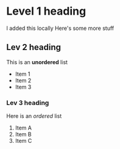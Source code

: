 # Level 1 heading
I added this locally
Here's some more stuff
## Lev 2 heading
This is an **unordered** list
- Item 1
- Item 2
- Item 3

### Lev 3 heading
Here is an *ordered* list
1. Item A
2. Item B
3. Item C

